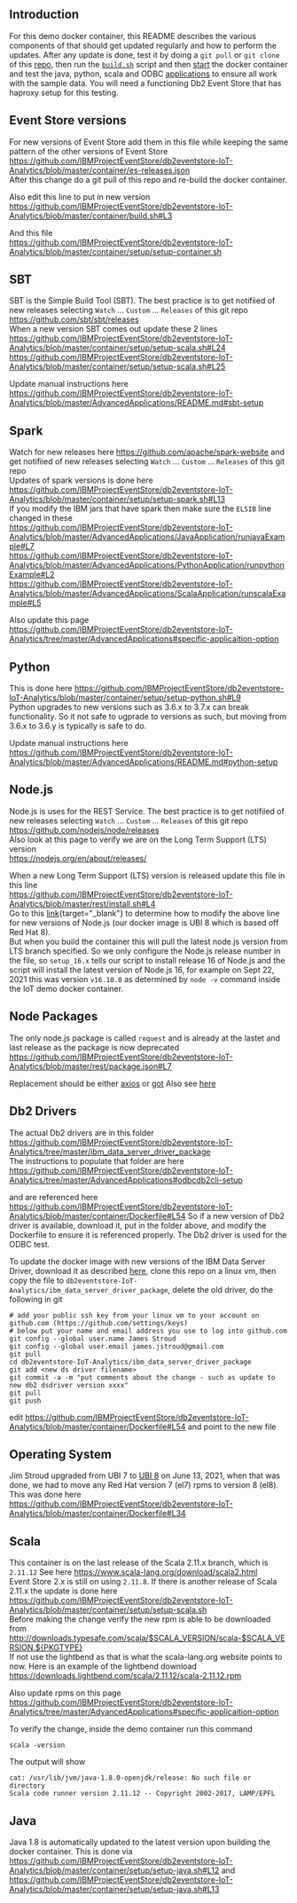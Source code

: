## Introduction
For this demo docker container, this README describes the various components of that should get updated regularly and how to perform the updates.  After any update is done, test it by doing a `git pull` or `git clone` of this [repo](git@github.com:IBMProjectEventStore/db2eventstore-IoT-Analytics.git), then run the [`build.sh`](https://github.com/IBMProjectEventStore/db2eventstore-IoT-Analytics/tree/master/container#step-1-build-the-docker-image) script and then [start](https://github.com/IBMProjectEventStore/db2eventstore-IoT-Analytics/tree/master/container#step-2-start-the-docker-container) the docker container and test the java, python, scala and ODBC [applications](https://github.com/IBMProjectEventStore/db2eventstore-IoT-Analytics/tree/master/AdvancedApplications) to ensure all work with the sample data.  You will need a functioning  Db2 Event Store that has haproxy setup for this testing.

## Event Store versions
For new versions of Event Store add them in this file while keeping the same pattern of the other versions of Event Store <br>
https://github.com/IBMProjectEventStore/db2eventstore-IoT-Analytics/blob/master/container/es-releases.json <br>
After this change do a git pull of this repo and re-build the docker container.  

Also edit this line to put in new version <br>
https://github.com/IBMProjectEventStore/db2eventstore-IoT-Analytics/blob/master/container/build.sh#L3 <br>

And this file <br>
https://github.com/IBMProjectEventStore/db2eventstore-IoT-Analytics/blob/master/container/setup/setup-container.sh

## SBT
SBT is the Simple Build Tool (SBT).  The best practice is to get notifiied of new releases selecting `Watch` ... `Custom` ...  `Releases` of this git repo <br>
https://github.com/sbt/sbt/releases <br>
When a new version SBT comes out update these 2 lines <br>
https://github.com/IBMProjectEventStore/db2eventstore-IoT-Analytics/blob/master/container/setup/setup-scala.sh#L24 <br>
https://github.com/IBMProjectEventStore/db2eventstore-IoT-Analytics/blob/master/container/setup/setup-scala.sh#L25 <br>

Update manual instructions here <br>
https://github.com/IBMProjectEventStore/db2eventstore-IoT-Analytics/blob/master/AdvancedApplications/README.md#sbt-setup


## Spark
Watch for new releases here https://github.com/apache/spark-website and get notifiied of new releases selecting `Watch` ... `Custom` ...  `Releases` of this git repo <br>
Updates of spark versions is done here
https://github.com/IBMProjectEventStore/db2eventstore-IoT-Analytics/blob/master/container/setup/setup-spark.sh#L13 <br>
If you modify the IBM jars that have spark then make sure the  `ELSIB` line changed in these <br>
https://github.com/IBMProjectEventStore/db2eventstore-IoT-Analytics/blob/master/AdvancedApplications/JavaApplication/runjavaExample#L7 <br>
https://github.com/IBMProjectEventStore/db2eventstore-IoT-Analytics/blob/master/AdvancedApplications/PythonApplication/runpythonExample#L2 <br>
https://github.com/IBMProjectEventStore/db2eventstore-IoT-Analytics/blob/master/AdvancedApplications/ScalaApplication/runscalaExample#L5 <br>

Also update this page <br>
https://github.com/IBMProjectEventStore/db2eventstore-IoT-Analytics/tree/master/AdvancedApplications#specific-applicaition-option

## Python
This is done here
https://github.com/IBMProjectEventStore/db2eventstore-IoT-Analytics/blob/master/container/setup/setup-python.sh#L9 <br>
Python upgrades to new versions such as 3.6.x to 3.7.x can break functionality.  So it not safe to ugprade to versions as such, but moving from 3.6.x to 3.6.y is typically is safe to do. 

Update manual instructions here <br>
https://github.com/IBMProjectEventStore/db2eventstore-IoT-Analytics/blob/master/AdvancedApplications/README.md#python-setup

## Node.js
Node.js is uses for the REST Service.  The best practice is to get notifiied of new releases selecting `Watch` ... `Custom` ...  `Releases`  of this git repo <br>
https://github.com/nodejs/node/releases <br>
Also look at this page to verify we are on the Long Term Support (LTS) version <br>
https://nodejs.org/en/about/releases/ <br>

When a new Long Term Support (LTS) version is released update this file in this line <br>
https://github.com/IBMProjectEventStore/db2eventstore-IoT-Analytics/blob/master/rest/install.sh#L4 <br>
Go to this [link](https://github.com/nodesource/distributions#installation-instructions-1){target="_blank"} to determine how to modify the above line for new versions of Node.js (our docker image is UBI 8 which is based off Red Hat 8). <br>
But when you build the container this will pull the latest node.js version from LTS branch specified.  So we only configure the Node.js
release number in the file, so `setup_16.x` tells our script to install release 16 of Node.js and the script will install the latest version of Node.js 16, for example on Sept 22, 2021 this was version `v16.10.0` as determined by `node -v` command inside the IoT demo docker container.

## Node Packages 
The only node.js package is called `request` and is already at the lastet and last release as the package is now deprecated <br>
https://github.com/IBMProjectEventStore/db2eventstore-IoT-Analytics/blob/master/rest/package.json#L7

Replacement should be either [axios](https://github.com/axios/axios) or [got](https://github.com/sindresorhus/got)  Also see [here](https://nodesource.com/blog/express-going-into-maintenance-mode) 


## Db2 Drivers
The actual Db2 drivers are in this folder <br>
https://github.com/IBMProjectEventStore/db2eventstore-IoT-Analytics/tree/master/ibm_data_server_driver_package <br>
The instructions to populate that folder are here <br>
https://github.com/IBMProjectEventStore/db2eventstore-IoT-Analytics/tree/master/AdvancedApplications#odbcdb2cli-setup <br>

and are referenced here
https://github.com/IBMProjectEventStore/db2eventstore-IoT-Analytics/blob/master/container/Dockerfile#L54
So if a new version of Db2 driver is available, download it, put in the folder above, and modify the Dockerfile to ensure it is referenced properly.
The Db2 driver is used for the ODBC test.

To update the docker image with new versions of the  IBM Data Server Driver, download it as described [here](https://github.com/IBMProjectEventStore/db2eventstore-IoT-Analytics/tree/master/AdvancedApplications#odbcdb2cli-setup ), clone this repo on a linux vm, then copy the file to
  `db2eventstore-IoT-Analytics/ibm_data_server_driver_package`, delete the old driver, do the following in git
  ```
  # add your public ssh key from your linux vm to your account on github.com (https://github.com/settings/keys)
  # below put your name and email address you use to log into github.com
  git config --global user.name James Stroud
  git config --global user.email james.jstroud@gmail.com
  git pull
  cd db2eventstore-IoT-Analytics/ibm_data_server_driver_package
  git add <new ds driver filename> 
  git commit -a -m "put comments about the change - such as update to new db2 dsdriver version xxxx"
  git pull
  git push
  ```
  
  edit https://github.com/IBMProjectEventStore/db2eventstore-IoT-Analytics/blob/master/container/Dockerfile#L54 and point to the new file

## Operating System 
Jim Stroud upgraded from UBI 7 to [UBI 8](https://github.com/IBMProjectEventStore/db2eventstore-IoT-Analytics/blob/master/container/Dockerfile#L1) on June 13, 2021, when that was done, we had to move any Red Hat version 7 (el7) rpms to version 8 (el8). <br>
This was done here <br>
https://github.com/IBMProjectEventStore/db2eventstore-IoT-Analytics/blob/master/container/Dockerfile#L34

## Scala
This container is on the last release of the Scala 2.11.x branch, which is `2.11.12`  See here  https://www.scala-lang.org/download/scala2.html <br>
Event Store 2.x is still on using `2.11.8`.  If there is another release of Scala 2.11.x the update is done here <br> https://github.com/IBMProjectEventStore/db2eventstore-IoT-Analytics/blob/master/container/setup/setup-scala.sh  <br>
Before making the change verify the new rpm is able to be downloaded from <br>
http://downloads.typesafe.com/scala/$SCALA_VERSION/scala-$SCALA_VERSION.${PKGTYPE} <br>
If not use the lightbend as that is what the scala-lang.org website points to now.  Here is an example of the lightbend download <br>
https://downloads.lightbend.com/scala/2.11.12/scala-2.11.12.rpm

Also update rpms on this page 
https://github.com/IBMProjectEventStore/db2eventstore-IoT-Analytics/tree/master/AdvancedApplications#specific-applicaition-option

To verify the change, inside the demo container run this command
```
scala -version
```
The output will show
```
cat: /usr/lib/jvm/java-1.8.0-openjdk/release: No such file or directory
Scala code runner version 2.11.12 -- Copyright 2002-2017, LAMP/EPFL
```
## Java
Java 1.8 is automatically updated to the latest version upon building the docker container.  This is done via https://github.com/IBMProjectEventStore/db2eventstore-IoT-Analytics/blob/master/container/setup/setup-java.sh#L12 and https://github.com/IBMProjectEventStore/db2eventstore-IoT-Analytics/blob/master/container/setup/setup-java.sh#L13
